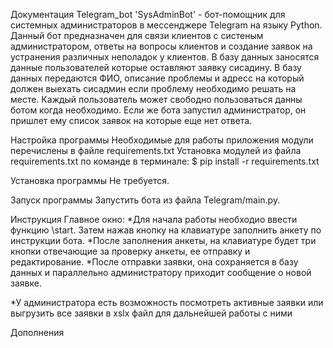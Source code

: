Документация Telegram_bot 'SysAdminBot' - бот-помощник для системных администраторов в мессенджере Telegram на языку Python. 
Данный бот предназначен для связи клиентов с систеным администратором, ответы на вопросы клиентов и создание заявок на 
устранения различных неполадок у клиентов. В базу данных заносятся данные пользователей которые оставляют заявку сисадину. 
В базу данных передаются ФИО, описание проблемы и адресс на который должен выехать сисадмин если проблему необходимо решать 
на месте. Каждый пользователь может свободно пользоваться данны ботом когда необходимо. Если же бота запустил администратор, 
он пришлет ему список заявок на которые еще нет ответа.

Настройка программы Необходимые для работы приложения модули перечислены в файле requirements.txt 
Установка модулей из файла requirements.txt по команде в терминале: $ pip install -r requirements.txt

Установка программы Не требуется.

Запуск программы Запустить бота из файла Telegram/main.py.

Инструкция Главное окно: 
*Для начала работы необходио ввести функцию \start. Затем нажав кнопку на клавиатуре заполнить анкету по инструкции бота. 
*После заполнения анкеты, на клавиатуре будет три кнопки отвечающие за проверку анкеты, ее отправку и редактирование. 
*После отправки заявки, она сохраняется в базу данных и параллельно администратору приходит сообщение о новой заявке.

*У администратора есть возможность посмотреть активные заявки или выгрузить все заявки в xslx файл для дальнейшей работы с ними

Дополнения
